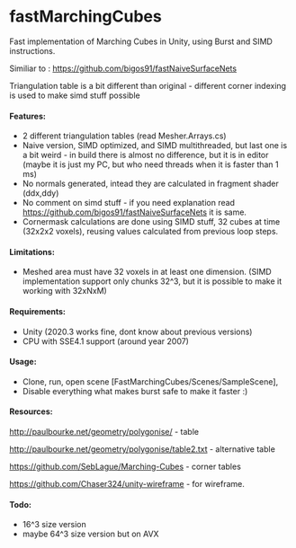 # fastMarchingCubes
Fast implementation of Marching Cubes in Unity, using Burst and SIMD instructions.

Similiar to : https://github.com/bigos91/fastNaiveSurfaceNets

Triangulation table is a bit different than original - different corner indexing is used to make simd stuff possible

#### Features:
- 2 different triangulation tables (read Mesher.Arrays.cs)
- Naive version, SIMD optimized, and SIMD multithreaded, but last one is a bit weird - in build there is almost no difference, but it is in editor (maybe it is just my PC, but who need threads when it is faster than 1 ms)
- No normals generated, intead they are calculated in fragment shader (ddx,ddy)
- No comment on simd stuff - if you need explanation read https://github.com/bigos91/fastNaiveSurfaceNets it is same.
- Cornermask calculations are done using SIMD stuff, 32 cubes at time (32x2x2 voxels), reusing values calculated from previous loop steps.

#### Limitations:
- Meshed area must have 32 voxels in at least one dimension. (SIMD implementation support only chunks 32^3, but it is possible to make it working with 32xNxM)

#### Requirements:
- Unity (2020.3 works fine, dont know about previous versions)
- CPU with SSE4.1 support (around year 2007)

#### Usage:
- Clone, run, open scene [FastMarchingCubes/Scenes/SampleScene],
- Disable everything what makes burst safe to make it faster :)

#### Resources:
http://paulbourke.net/geometry/polygonise/ - table

http://paulbourke.net/geometry/polygonise/table2.txt - alternative table

https://github.com/SebLague/Marching-Cubes - corner tables

https://github.com/Chaser324/unity-wireframe - for wireframe.

#### Todo:
 - 16^3 size version
 - maybe 64^3 size version but on AVX

